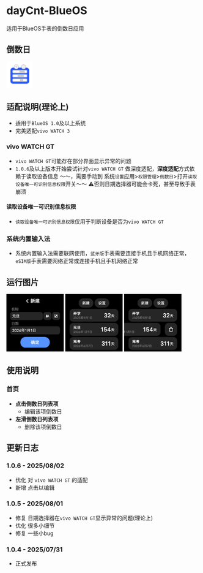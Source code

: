 # dayCnt-BlueOS
适用于BlueOS手表的倒数日应用
## 倒数日
<div>
 <img src="/icon/800.png" width="70">
</div>

## 适配说明(理论上)
 - 适用于`BlueOS 1.0`及以上系统
 - 完美适配`vivo WATCH 3`
### vivo WATCH GT
 - `vivo WATCH GT`可能存在部分界面显示异常的问题
 - `1.0.6`及以上版本开始尝试针对`vivo WATCH GT` 做深度适配，**深度适配**方式依赖于读取设备信息 ～～，需要手动到 系统`设置`应用>`权限管理`>`倒数日`>打开`读取设备唯一可识别信息权限`开关～～ ⚠️否则日期选择器可能会卡死，甚至导致手表崩溃
#### 读取设备唯一可识别信息权限
 - `读取设备唯一可识别信息权限`仅用于判断设备是否为`vivo WATCH GT`
### 系统内置输入法
 - 系统内置输入法需要联网使用，`蓝牙版`手表需要连接手机且手机网络正常，`eSIM版`手表需要网络正常或连接手机且手机网络正常
## 运行图片
<div>
 <img src="/capture/newEvt.png" width="150">
 <img src="/capture/evts.png" width="150">
 <img src="/capture/del.png" width="150">
</div>

## 使用说明
### 首页
 - **点击倒数日列表项**
   - 编辑该项倒数日
 - **左滑倒数日列表项**
   - 删除该项倒数日
## 更新日志
### 1.0.6 - 2025/08/02
 - 优化 对 `vivo WATCH GT` 的适配
 - 新增 点击以编辑
### 1.0.5 - 2025/08/01
 - 修复 日期选择器在`vivo WATCH GT`显示异常的问题(理论上)
 - 优化 很多小细节
 - 修复 一些小bug
### 1.0.4 - 2025/07/31
 - 正式发布
